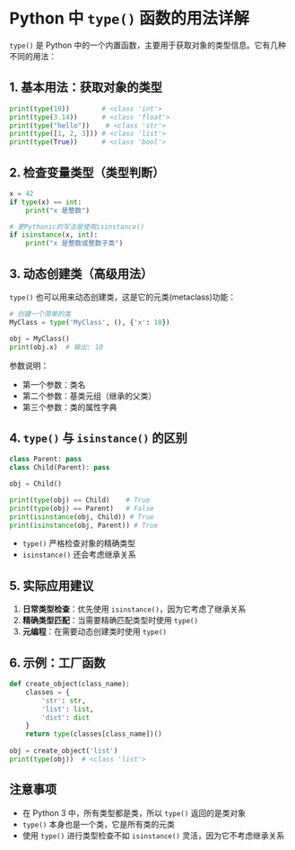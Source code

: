 # Python 中 `type()` 函数的用法详解

`type()` 是 Python 中的一个内置函数，主要用于获取对象的类型信息。它有几种不同的用法：

## 1. 基本用法：获取对象的类型

```python
print(type(10))        # <class 'int'>
print(type(3.14))      # <class 'float'>
print(type("hello"))    # <class 'str'>
print(type([1, 2, 3])) # <class 'list'>
print(type(True))      # <class 'bool'>
```

## 2. 检查变量类型（类型判断）

```python
x = 42
if type(x) == int:
    print("x 是整数")

# 更Pythonic的写法是使用isinstance()
if isinstance(x, int):
    print("x 是整数或整数子类")
```

## 3. 动态创建类（高级用法）

`type()` 也可以用来动态创建类，这是它的元类(metaclass)功能：

```python
# 创建一个简单的类
MyClass = type('MyClass', (), {'x': 10})

obj = MyClass()
print(obj.x)  # 输出: 10
```

参数说明：
- 第一个参数：类名
- 第二个参数：基类元组（继承的父类）
- 第三个参数：类的属性字典

## 4. `type()` 与 `isinstance()` 的区别

```python
class Parent: pass
class Child(Parent): pass

obj = Child()

print(type(obj) == Child)    # True
print(type(obj) == Parent)   # False
print(isinstance(obj, Child)) # True
print(isinstance(obj, Parent)) # True
```

- `type()` 严格检查对象的精确类型
- `isinstance()` 还会考虑继承关系

## 5. 实际应用建议

1. **日常类型检查**：优先使用 `isinstance()`，因为它考虑了继承关系
2. **精确类型匹配**：当需要精确匹配类型时使用 `type()`
3. **元编程**：在需要动态创建类时使用 `type()`

## 6. 示例：工厂函数

```python
def create_object(class_name):
    classes = {
        'str': str,
        'list': list,
        'dict': dict
    }
    return type(classes[class_name])()
    
obj = create_object('list')
print(type(obj))  # <class 'list'>
```

## 注意事项

- 在 Python 3 中，所有类型都是类，所以 `type()` 返回的是类对象
- `type()` 本身也是一个类，它是所有类的元类
- 使用 `type()` 进行类型检查不如 `isinstance()` 灵活，因为它不考虑继承关系